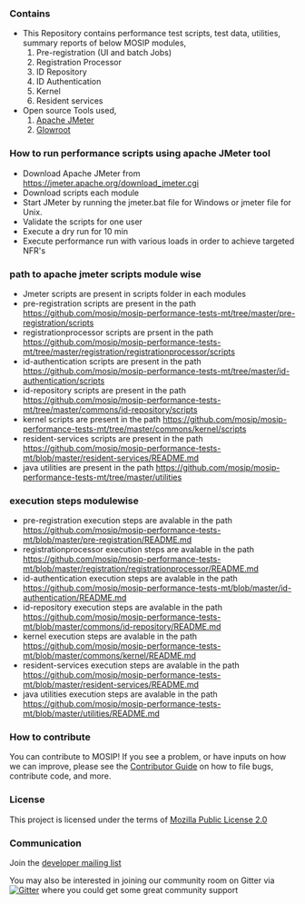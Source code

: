 ### Contains
* This Repository contains performance test scripts, test data, utilities, summary reports of below MOSIP modules, 
    1. Pre-registration (UI and batch Jobs)
    2. Registration Processor
    3. ID Repository
    4. ID Authentication
    5. Kernel
	5. Resident services
* Open source Tools used,
    1. [Apache JMeter](https://jmeter.apache.org/)
    2. [Glowroot](https://glowroot.org/)

### How to run performance scripts using apache JMeter tool
* Download Apache JMeter from https://jmeter.apache.org/download_jmeter.cgi
* Download scripts each module
* Start JMeter by running the jmeter.bat file for Windows or jmeter file for Unix. 
* Validate the scripts for one user
* Execute a dry run for 10 min
* Execute performance run with various loads in order to achieve targeted NFR's

### path to apache jmeter scripts module wise
* Jmeter scripts are present in scripts folder in each modules
* pre-registration scripts are present in the path https://github.com/mosip/mosip-performance-tests-mt/tree/master/pre-registration/scripts
* registrationprocessor scripts are prsent in the path https://github.com/mosip/mosip-performance-tests-mt/tree/master/registration/registrationprocessor/scripts
* id-authentication scripts are present in the path https://github.com/mosip/mosip-performance-tests-mt/tree/master/id-authentication/scripts
* id-repository scripts are present in the path https://github.com/mosip/mosip-performance-tests-mt/tree/master/commons/id-repository/scripts
* kernel scripts are present in the path https://github.com/mosip/mosip-performance-tests-mt/tree/master/commons/kernel/scripts
* resident-services scripts are present in the path https://github.com/mosip/mosip-performance-tests-mt/blob/master/resident-services/README.md
* java utilities are present in the path https://github.com/mosip/mosip-performance-tests-mt/tree/master/utilities

### execution steps modulewise
* pre-registration execution steps are avalable in the path https://github.com/mosip/mosip-performance-tests-mt/blob/master/pre-registration/README.md
* registrationprocessor execution steps are avalable in the path https://github.com/mosip/mosip-performance-tests-mt/blob/master/registration/registrationprocessor/README.md
* id-authentication execution steps are avalable in the path https://github.com/mosip/mosip-performance-tests-mt/blob/master/id-authentication/README.md
* id-repository execution steps are avalable in the path https://github.com/mosip/mosip-performance-tests-mt/blob/master/commons/id-repository/README.md
* kernel execution steps are avalable in the path https://github.com/mosip/mosip-performance-tests-mt/blob/master/commons/kernel/README.md
* resident-services execution steps are avalable in the path https://github.com/mosip/mosip-performance-tests-mt/blob/master/resident-services/README.md
* java utilities execution steps are avalable in the path https://github.com/mosip/mosip-performance-tests-mt/blob/master/utilities/README.md

### How to contribute
You can contribute to MOSIP! If you see a problem, or have inputs on how we can improve, please see the [Contributor Guide](https://github.com/mosip/mosip-docs/wiki/Contributor-Guide) on how to file bugs, contribute code, and more.

### License
This project is licensed under the terms of [Mozilla Public License 2.0](https://github.com/mosip/mosip-platform/blob/master/LICENSE)

### Communication
Join the [developer mailing list](https://groups.io/g/mosip-dev)

You may also be interested in joining our community room on Gitter via [![Gitter](https://badges.gitter.im/mosip-community/community.svg)](https://gitter.im/mosip-community/community?utm_source=badge&utm_medium=badge&utm_campaign=pr-badge)  where you could get some great community support

